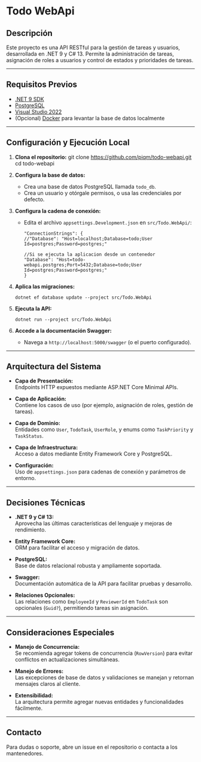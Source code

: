 ﻿# Todo WebApi

## Descripción

Este proyecto es una API RESTful para la gestión de tareas y usuarios, desarrollada en .NET 9 y C# 13. Permite la administración de tareas, asignación de roles a usuarios y control de estados y prioridades de tareas.

---

## Requisitos Previos

- [.NET 9 SDK](https://dotnet.microsoft.com/download/dotnet/9.0)
- [PostgreSQL](https://www.postgresql.org/download/)
- [Visual Studio 2022](https://visualstudio.microsoft.com/vs/)
- (Opcional) [Docker](https://www.docker.com/) para levantar la base de datos localmente

---

## Configuración y Ejecución Local

1. **Clona el repositorio:**
    git clone https://github.com/piqm/todo-webapi.git cd todo-webapi

2. **Configura la base de datos:**
   - Crea una base de datos PostgreSQL llamada `todo_db`.
   - Crea un usuario y otórgale permisos, o usa las credenciales por defecto.

3. **Configura la cadena de conexión:**
   - Edita el archivo `appsettings.Development.json` en `src/Todo.WebApi/`:
        ```
        "ConnectionStrings": {    
        //"Database": "Host=localhost;Database=todo;User Id=postgres;Password=postgres;"
                      
        //Si se ejecuta la aplicacion desde un contenedor  
        "Database": "Host=todo-webapi.postgres;Port=5432;Database=todo;User Id=postgres;Password=postgres;"
        }
       ```
4. **Aplica las migraciones:**
    ```  
    dotnet ef database update --project src/Todo.WebApi
    ```

5. **Ejecuta la API:**

    ```  
    dotnet run --project src/Todo.WebApi
    ```


6. **Accede a la documentación Swagger:**
   - Navega a `http://localhost:5000/swagger` (o el puerto configurado).

---

## Arquitectura del Sistema

- **Capa de Presentación:**  
  Endpoints HTTP expuestos mediante ASP.NET Core Minimal APIs.

- **Capa de Aplicación:**  
  Contiene los casos de uso (por ejemplo, asignación de roles, gestión de tareas).

- **Capa de Dominio:**  
  Entidades como `User`, `TodoTask`, `UserRole`, y enums como `TaskPriority` y `TaskStatus`.

- **Capa de Infraestructura:**  
  Acceso a datos mediante Entity Framework Core y PostgreSQL.

- **Configuración:**  
  Uso de `appsettings.json` para cadenas de conexión y parámetros de entorno.

---

## Decisiones Técnicas

- **.NET 9 y C# 13:**  
  Aprovecha las últimas características del lenguaje y mejoras de rendimiento.

- **Entity Framework Core:**  
  ORM para facilitar el acceso y migración de datos.

- **PostgreSQL:**  
  Base de datos relacional robusta y ampliamente soportada.

- **Swagger:**  
  Documentación automática de la API para facilitar pruebas y desarrollo.

- **Relaciones Opcionales:**  
  Las relaciones como `EmployeeId` y `ReviewerId` en `TodoTask` son opcionales (`Guid?`), permitiendo tareas sin asignación.

---

## Consideraciones Especiales

- **Manejo de Concurrencia:**  
  Se recomienda agregar tokens de concurrencia (`RowVersion`) para evitar conflictos en actualizaciones simultáneas.

- **Manejo de Errores:**  
  Las excepciones de base de datos y validaciones se manejan y retornan mensajes claros al cliente.

- **Extensibilidad:**  
  La arquitectura permite agregar nuevas entidades y funcionalidades fácilmente.

---

## Contacto

Para dudas o soporte, abre un issue en el repositorio o contacta a los mantenedores.

              